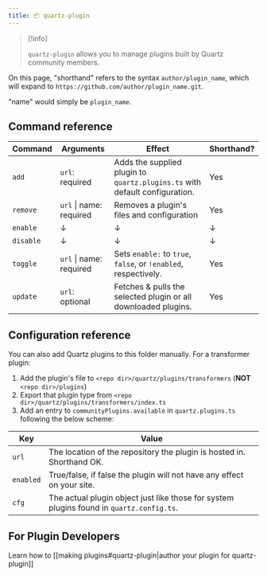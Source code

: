 ```yaml
---
title: 📦 quartz-plugin
---
```


> [!info]
>
> `quartz-plugin` allows you to manage plugins built by Quartz community members.

On this page, "shorthand" refers to the syntax `author/plugin_name`, which will expand to `https://github.com/author/plugin_name.git`.

"name" would simply be `plugin_name`.

## Command reference

| Command   | Arguments               | Effect                                                                      | Shorthand?   |
| --------- | ----------------------- | --------------------------------------------------------------------------- | ------------ |
| `add`     | `url`: required         | Adds the supplied plugin to `quartz.plugins.ts` with default configuration. | Yes          |
| `remove`  | `url` \| name: required | Removes a plugin's files and configuration                                  | Yes          |
| `enable`  | $\downarrow$            | $\downarrow$                                                                | $\downarrow$ |
| `disable` | $\downarrow$            | $\downarrow$                                                                | $\downarrow$ |
| `toggle`  | `url` \| name: required | Sets `enable:` to `true`, `false`, or `!enabled`, respectively.             | Yes          |
| `update`  | `url`: optional         | Fetches & pulls the selected plugin or all downloaded plugins.              | Yes          |

## Configuration reference

You can also add Quartz plugins to this folder manually. For a transformer plugin:

1. Add the plugin's file to `<repo dir>/quartz/plugins/transformers` (**NOT** `<repo dir>/plugins`)
2. Export that plugin type from `<repo dir>/quartz/plugins/transformers/index.ts`
3. Add an entry to `communityPlugins.available` in `quartz.plugins.ts` following the below scheme:

| Key       | Value                                                                                    |
| --------- | ---------------------------------------------------------------------------------------- |
| `url`     | The location of the repository the plugin is hosted in. Shorthand OK.                    |
| `enabled` | True/false, if false the plugin will not have any effect on your site.                   |
| `cfg`     | The actual plugin object just like those for system plugins found in `quartz.config.ts`. |

## For Plugin Developers

Learn how to [[making plugins#quartz-plugin|author your plugin for quartz-plugin]]
